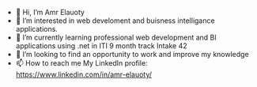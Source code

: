 - 👋 Hi, I’m Amr Elauoty
- 👀 I’m interested in web develoment and buisness intelligance applications.
- 🌱 I’m currently learning professional web development and BI applications using .net in ITI 9 month track Intake 42
- 💞️ I’m looking to find an opportunity to work and improve my knowledge
- 📫 How to reach me
My LinkedIn profile: https://www.linkedin.com/in/amr-elauoty/
